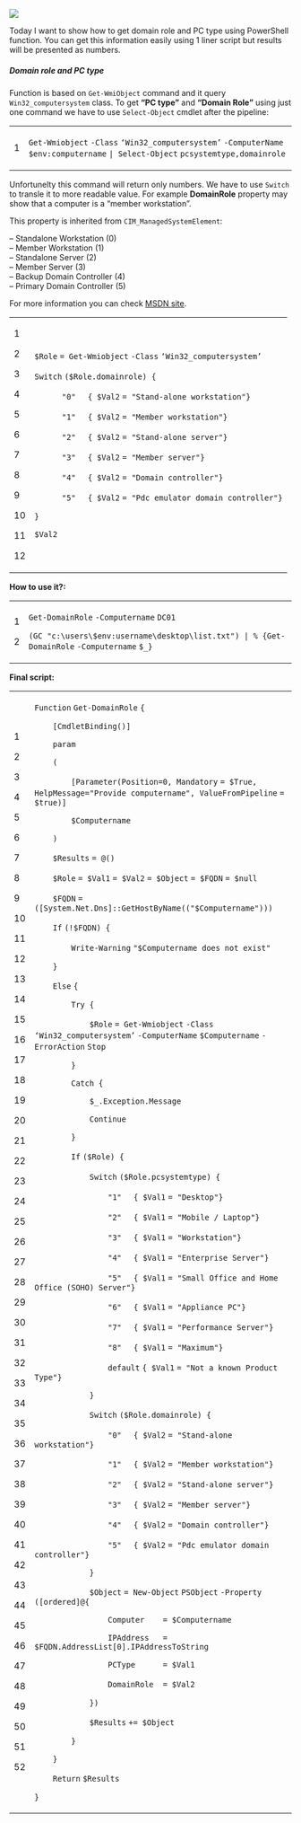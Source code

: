 ![](Get%20domain%20role%20and%20PC%20type%20from%20remote%20computers%20-%20Powershellbros.com/pctype-domain-role.png)

Today I want to show how to get domain role and PC type using PowerShell function. You can get this information easily using 1 liner script but results will be presented as numbers.

##### Domain role and PC type

Function is based on `Get-WmiObject` command and it query `Win32_computersystem` class. To get **“PC type”** and **“Domain Role”** using just one command we have to use `Select-Object` cmdlet after the pipeline:

<table><tbody><tr><td><p>1</p></td><td><div><p><code>Get-Wmiobject</code> <code>-Class</code> <code>‘Win32_computersystem’</code> <code>-ComputerName</code> <code>$env:computername</code> <code>| </code><code>Select-Object</code> <code>pcsystemtype,domainrole</code></p></div></td></tr></tbody></table>

Unfortunelty this command will return only numbers. We have to use `Switch` to transle it to more readable value. For example **DomainRole** property may show that a computer is a “member workstation”.

This property is inherited from `CIM_ManagedSystemElement`:

– Standalone Workstation (0)  
– Member Workstation (1)  
– Standalone Server (2)  
– Member Server (3)  
– Backup Domain Controller (4)  
– Primary Domain Controller (5)

For more information you can check [MSDN site](https://msdn.microsoft.com/en-us/library/windows/desktop/aa394102(v=vs.85).aspx).

<table><tbody><tr><td><p>1</p><p>2</p><p>3</p><p>4</p><p>5</p><p>6</p><p>7</p><p>8</p><p>9</p><p>10</p><p>11</p><p>12</p></td><td><div><p><code>$Role</code> <code>= </code><code>Get-Wmiobject</code> <code>-Class</code> <code>‘Win32_computersystem’</code></p><p><code>Switch</code> <code>(</code><code>$Role</code><code>.domainrole) {</code></p><p><code>&nbsp;&nbsp;&nbsp;&nbsp;&nbsp;&nbsp;</code><code>"0"</code>&nbsp;&nbsp;&nbsp;&nbsp; <code>{ </code><code>$Val2</code> <code>= </code><code>"Stand-alone workstation"</code><code>}</code></p><p><code>&nbsp;&nbsp;&nbsp;&nbsp;&nbsp;&nbsp;</code><code>"1"</code>&nbsp;&nbsp;&nbsp;&nbsp; <code>{ </code><code>$Val2</code> <code>= </code><code>"Member workstation"</code><code>}</code></p><p><code>&nbsp;&nbsp;&nbsp;&nbsp;&nbsp;&nbsp;</code><code>"2"</code>&nbsp;&nbsp;&nbsp;&nbsp; <code>{ </code><code>$Val2</code> <code>= </code><code>"Stand-alone server"</code><code>}</code></p><p><code>&nbsp;&nbsp;&nbsp;&nbsp;&nbsp;&nbsp;</code><code>"3"</code>&nbsp;&nbsp;&nbsp;&nbsp; <code>{ </code><code>$Val2</code> <code>= </code><code>"Member server"</code><code>}</code></p><p><code>&nbsp;&nbsp;&nbsp;&nbsp;&nbsp;&nbsp;</code><code>"4"</code>&nbsp;&nbsp;&nbsp;&nbsp; <code>{ </code><code>$Val2</code> <code>= </code><code>"Domain controller"</code><code>}</code></p><p><code>&nbsp;&nbsp;&nbsp;&nbsp;&nbsp;&nbsp;</code><code>"5"</code>&nbsp;&nbsp;&nbsp;&nbsp; <code>{ </code><code>$Val2</code> <code>= </code><code>"Pdc emulator domain controller"</code><code>}</code></p><p><code>}</code></p><p><code>$Val2</code></p></div></td></tr></tbody></table>

**How to use it?:**

<table><tbody><tr><td><p>1</p><p>2</p></td><td><div><p><code>Get-DomainRole</code> <code>-Computername</code> <code>DC01</code></p><p><code>(GC </code><code>"c:\users\$env:username\desktop\list.txt"</code><code>) | % {</code><code>Get-DomainRole</code> <code>-Computername</code> <code>$_</code><code>}</code></p></div></td></tr></tbody></table>

**Final script:**

<table><tbody><tr><td><p>1</p><p>2</p><p>3</p><p>4</p><p>5</p><p>6</p><p>7</p><p>8</p><p>9</p><p>10</p><p>11</p><p>12</p><p>13</p><p>14</p><p>15</p><p>16</p><p>17</p><p>18</p><p>19</p><p>20</p><p>21</p><p>22</p><p>23</p><p>24</p><p>25</p><p>26</p><p>27</p><p>28</p><p>29</p><p>30</p><p>31</p><p>32</p><p>33</p><p>34</p><p>35</p><p>36</p><p>37</p><p>38</p><p>39</p><p>40</p><p>41</p><p>42</p><p>43</p><p>44</p><p>45</p><p>46</p><p>47</p><p>48</p><p>49</p><p>50</p><p>51</p><p>52</p></td><td><div><p><code>Function</code> <code>Get-DomainRole</code> <code>{</code></p><p><code>&nbsp;&nbsp;&nbsp;&nbsp;</code><code>[</code><code>CmdletBinding</code><code>()]&nbsp;&nbsp;&nbsp;&nbsp;&nbsp;&nbsp;&nbsp;</code></p><p><code>&nbsp;&nbsp;&nbsp;&nbsp;</code><code>param</code></p><p><code>&nbsp;&nbsp;&nbsp;&nbsp;</code><code>(</code></p><p><code>&nbsp;&nbsp;&nbsp;&nbsp;&nbsp;&nbsp;&nbsp;&nbsp;</code><code>[</code><code>Parameter</code><code>(</code><code>Position</code><code>=0, </code><code>Mandatory</code> <code>= </code><code>$True</code><code>, </code><code>HelpMessage</code><code>=</code><code>"Provide computername"</code><code>, </code><code>ValueFromPipeline</code> <code>= </code><code>$true</code><code>)]</code></p><p><code>&nbsp;&nbsp;&nbsp;&nbsp;&nbsp;&nbsp;&nbsp;&nbsp;</code><code>$Computername</code></p><p><code>&nbsp;&nbsp;&nbsp;&nbsp;</code><code>)</code></p><p><code>&nbsp;&nbsp;&nbsp;&nbsp;</code><code>$Results</code> <code>= @()</code></p><p><code>&nbsp;&nbsp;&nbsp;&nbsp;</code><code>$Role</code> <code>= </code><code>$Val1</code> <code>= </code><code>$Val2</code> <code>= </code><code>$Object</code> <code>= </code><code>$FQDN</code> <code>= </code><code>$null</code></p><p><code>&nbsp;&nbsp;&nbsp;&nbsp;</code><code>$FQDN</code> <code>= (</code><code>[System.Net.Dns]</code><code>::GetHostByName((</code><code>"$Computername"</code><code>)))</code></p><p><code>&nbsp;&nbsp;&nbsp;&nbsp;</code><code>If</code> <code>(!</code><code>$FQDN</code><code>) {</code></p><p><code>&nbsp;&nbsp;&nbsp;&nbsp;&nbsp;&nbsp;&nbsp;&nbsp;</code><code>Write-Warning</code> <code>"$Computername does not exist"</code></p><p><code>&nbsp;&nbsp;&nbsp;&nbsp;</code><code>}</code></p><p><code>&nbsp;&nbsp;&nbsp;&nbsp;</code><code>Else</code> <code>{</code></p><p><code>&nbsp;&nbsp;&nbsp;&nbsp;&nbsp;&nbsp;&nbsp;&nbsp;</code><code>Try {</code></p><p><code>&nbsp;&nbsp;&nbsp;&nbsp;&nbsp;&nbsp;&nbsp;&nbsp;&nbsp;&nbsp;&nbsp;&nbsp;</code><code>$Role</code> <code>= </code><code>Get-Wmiobject</code> <code>-Class</code> <code>‘Win32_computersystem’</code> <code>-ComputerName</code> <code>$Computername</code> <code>-ErrorAction</code> <code>Stop</code></p><p><code>&nbsp;&nbsp;&nbsp;&nbsp;&nbsp;&nbsp;&nbsp;&nbsp;</code><code>}</code></p><p><code>&nbsp;&nbsp;&nbsp;&nbsp;&nbsp;&nbsp;&nbsp;&nbsp;</code><code>Catch {</code></p><p><code>&nbsp;&nbsp;&nbsp;&nbsp;&nbsp;&nbsp;&nbsp;&nbsp;&nbsp;&nbsp;&nbsp;&nbsp;</code><code>$_</code><code>.Exception.Message</code></p><p><code>&nbsp;&nbsp;&nbsp;&nbsp;&nbsp;&nbsp;&nbsp;&nbsp;&nbsp;&nbsp;&nbsp;&nbsp;</code><code>Continue</code></p><p><code>&nbsp;&nbsp;&nbsp;&nbsp;&nbsp;&nbsp;&nbsp;&nbsp;</code><code>}</code></p><p><code>&nbsp;&nbsp;&nbsp;&nbsp;&nbsp;&nbsp;&nbsp;&nbsp;</code><code>If</code> <code>(</code><code>$Role</code><code>) {</code></p><p><code>&nbsp;&nbsp;&nbsp;&nbsp;&nbsp;&nbsp;&nbsp;&nbsp;&nbsp;&nbsp;&nbsp;&nbsp;</code><code>Switch</code> <code>(</code><code>$Role</code><code>.pcsystemtype) {</code></p><p><code>&nbsp;&nbsp;&nbsp;&nbsp;&nbsp;&nbsp;&nbsp;&nbsp;&nbsp;&nbsp;&nbsp;&nbsp;&nbsp;&nbsp;&nbsp;&nbsp;</code><code>"1"</code>&nbsp;&nbsp;&nbsp;&nbsp; <code>{ </code><code>$Val1</code> <code>= </code><code>"Desktop"</code><code>}</code></p><p><code>&nbsp;&nbsp;&nbsp;&nbsp;&nbsp;&nbsp;&nbsp;&nbsp;&nbsp;&nbsp;&nbsp;&nbsp;&nbsp;&nbsp;&nbsp;&nbsp;</code><code>"2"</code>&nbsp;&nbsp;&nbsp;&nbsp; <code>{ </code><code>$Val1</code> <code>= </code><code>"Mobile / Laptop"</code><code>}</code></p><p><code>&nbsp;&nbsp;&nbsp;&nbsp;&nbsp;&nbsp;&nbsp;&nbsp;&nbsp;&nbsp;&nbsp;&nbsp;&nbsp;&nbsp;&nbsp;&nbsp;</code><code>"3"</code>&nbsp;&nbsp;&nbsp;&nbsp; <code>{ </code><code>$Val1</code> <code>= </code><code>"Workstation"</code><code>}</code></p><p><code>&nbsp;&nbsp;&nbsp;&nbsp;&nbsp;&nbsp;&nbsp;&nbsp;&nbsp;&nbsp;&nbsp;&nbsp;&nbsp;&nbsp;&nbsp;&nbsp;</code><code>"4"</code>&nbsp;&nbsp;&nbsp;&nbsp; <code>{ </code><code>$Val1</code> <code>= </code><code>"Enterprise Server"</code><code>}</code></p><p><code>&nbsp;&nbsp;&nbsp;&nbsp;&nbsp;&nbsp;&nbsp;&nbsp;&nbsp;&nbsp;&nbsp;&nbsp;&nbsp;&nbsp;&nbsp;&nbsp;</code><code>"5"</code>&nbsp;&nbsp;&nbsp;&nbsp; <code>{ </code><code>$Val1</code> <code>= </code><code>"Small Office and Home Office (SOHO) Server"</code><code>}</code></p><p><code>&nbsp;&nbsp;&nbsp;&nbsp;&nbsp;&nbsp;&nbsp;&nbsp;&nbsp;&nbsp;&nbsp;&nbsp;&nbsp;&nbsp;&nbsp;&nbsp;</code><code>"6"</code>&nbsp;&nbsp;&nbsp;&nbsp; <code>{ </code><code>$Val1</code> <code>= </code><code>"Appliance PC"</code><code>}</code></p><p><code>&nbsp;&nbsp;&nbsp;&nbsp;&nbsp;&nbsp;&nbsp;&nbsp;&nbsp;&nbsp;&nbsp;&nbsp;&nbsp;&nbsp;&nbsp;&nbsp;</code><code>"7"</code>&nbsp;&nbsp;&nbsp;&nbsp; <code>{ </code><code>$Val1</code> <code>= </code><code>"Performance Server"</code><code>}</code></p><p><code>&nbsp;&nbsp;&nbsp;&nbsp;&nbsp;&nbsp;&nbsp;&nbsp;&nbsp;&nbsp;&nbsp;&nbsp;&nbsp;&nbsp;&nbsp;&nbsp;</code><code>"8"</code>&nbsp;&nbsp;&nbsp;&nbsp; <code>{ </code><code>$Val1</code> <code>= </code><code>"Maximum"</code><code>}</code></p><p><code>&nbsp;&nbsp;&nbsp;&nbsp;&nbsp;&nbsp;&nbsp;&nbsp;&nbsp;&nbsp;&nbsp;&nbsp;&nbsp;&nbsp;&nbsp;&nbsp;</code><code>default</code> <code>{ </code><code>$Val1</code> <code>= </code><code>"Not a known Product Type"</code><code>}</code></p><p><code>&nbsp;&nbsp;&nbsp;&nbsp;&nbsp;&nbsp;&nbsp;&nbsp;&nbsp;&nbsp;&nbsp;&nbsp;</code><code>}</code></p><p><code>&nbsp;&nbsp;&nbsp;&nbsp;&nbsp;&nbsp;&nbsp;&nbsp;&nbsp;&nbsp;&nbsp;&nbsp;</code><code>Switch</code> <code>(</code><code>$Role</code><code>.domainrole) {</code></p><p><code>&nbsp;&nbsp;&nbsp;&nbsp;&nbsp;&nbsp;&nbsp;&nbsp;&nbsp;&nbsp;&nbsp;&nbsp;&nbsp;&nbsp;&nbsp;&nbsp;</code><code>"0"</code>&nbsp;&nbsp;&nbsp;&nbsp; <code>{ </code><code>$Val2</code> <code>= </code><code>"Stand-alone workstation"</code><code>}</code></p><p><code>&nbsp;&nbsp;&nbsp;&nbsp;&nbsp;&nbsp;&nbsp;&nbsp;&nbsp;&nbsp;&nbsp;&nbsp;&nbsp;&nbsp;&nbsp;&nbsp;</code><code>"1"</code>&nbsp;&nbsp;&nbsp;&nbsp; <code>{ </code><code>$Val2</code> <code>= </code><code>"Member workstation"</code><code>}</code></p><p><code>&nbsp;&nbsp;&nbsp;&nbsp;&nbsp;&nbsp;&nbsp;&nbsp;&nbsp;&nbsp;&nbsp;&nbsp;&nbsp;&nbsp;&nbsp;&nbsp;</code><code>"2"</code>&nbsp;&nbsp;&nbsp;&nbsp; <code>{ </code><code>$Val2</code> <code>= </code><code>"Stand-alone server"</code><code>}</code></p><p><code>&nbsp;&nbsp;&nbsp;&nbsp;&nbsp;&nbsp;&nbsp;&nbsp;&nbsp;&nbsp;&nbsp;&nbsp;&nbsp;&nbsp;&nbsp;&nbsp;</code><code>"3"</code>&nbsp;&nbsp;&nbsp;&nbsp; <code>{ </code><code>$Val2</code> <code>= </code><code>"Member server"</code><code>}</code></p><p><code>&nbsp;&nbsp;&nbsp;&nbsp;&nbsp;&nbsp;&nbsp;&nbsp;&nbsp;&nbsp;&nbsp;&nbsp;&nbsp;&nbsp;&nbsp;&nbsp;</code><code>"4"</code>&nbsp;&nbsp;&nbsp;&nbsp; <code>{ </code><code>$Val2</code> <code>= </code><code>"Domain controller"</code><code>}</code></p><p><code>&nbsp;&nbsp;&nbsp;&nbsp;&nbsp;&nbsp;&nbsp;&nbsp;&nbsp;&nbsp;&nbsp;&nbsp;&nbsp;&nbsp;&nbsp;&nbsp;</code><code>"5"</code>&nbsp;&nbsp;&nbsp;&nbsp; <code>{ </code><code>$Val2</code> <code>= </code><code>"Pdc emulator domain controller"</code><code>}</code></p><p><code>&nbsp;&nbsp;&nbsp;&nbsp;&nbsp;&nbsp;&nbsp;&nbsp;&nbsp;&nbsp;&nbsp;&nbsp;</code><code>}</code></p><p><code>&nbsp;&nbsp;&nbsp;&nbsp;&nbsp;&nbsp;&nbsp;&nbsp;&nbsp;&nbsp;&nbsp;&nbsp;</code><code>$Object</code> <code>= </code><code>New-Object</code> <code>PSObject</code> <code>-Property</code> <code>(</code><code>[ordered]</code><code>@{</code></p><p><code>&nbsp;&nbsp;&nbsp;&nbsp;&nbsp;&nbsp;&nbsp;&nbsp;&nbsp;&nbsp;&nbsp;&nbsp;&nbsp;&nbsp;&nbsp;&nbsp;</code><code>Computer&nbsp;&nbsp;&nbsp; = </code><code>$Computername</code></p><p><code>&nbsp;&nbsp;&nbsp;&nbsp;&nbsp;&nbsp;&nbsp;&nbsp;&nbsp;&nbsp;&nbsp;&nbsp;&nbsp;&nbsp;&nbsp;&nbsp;</code><code>IPAddress&nbsp;&nbsp; = </code><code>$FQDN</code><code>.AddressList[0].IPAddressToString</code></p><p><code>&nbsp;&nbsp;&nbsp;&nbsp;&nbsp;&nbsp;&nbsp;&nbsp;&nbsp;&nbsp;&nbsp;&nbsp;&nbsp;&nbsp;&nbsp;&nbsp;</code><code>PCType&nbsp;&nbsp;&nbsp;&nbsp;&nbsp; = </code><code>$Val1</code></p><p><code>&nbsp;&nbsp;&nbsp;&nbsp;&nbsp;&nbsp;&nbsp;&nbsp;&nbsp;&nbsp;&nbsp;&nbsp;&nbsp;&nbsp;&nbsp;&nbsp;</code><code>DomainRole&nbsp; = </code><code>$Val2</code>&nbsp;&nbsp;</p><p><code>&nbsp;&nbsp;&nbsp;&nbsp;&nbsp;&nbsp;&nbsp;&nbsp;&nbsp;&nbsp;&nbsp;&nbsp;</code><code>})</code></p><p><code>&nbsp;&nbsp;&nbsp;&nbsp;&nbsp;&nbsp;&nbsp;&nbsp;&nbsp;&nbsp;&nbsp;&nbsp;</code><code>$Results</code> <code>+= </code><code>$Object</code></p><p><code>&nbsp;&nbsp;&nbsp;&nbsp;&nbsp;&nbsp;&nbsp;&nbsp;</code><code>}</code></p><p><code>&nbsp;&nbsp;&nbsp;&nbsp;</code><code>}</code></p><p><code>&nbsp;&nbsp;&nbsp;&nbsp;</code><code>Return</code> <code>$Results</code></p><p><code>}</code></p></div></td></tr></tbody></table>
